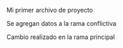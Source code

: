Mi primer archivo de proyecto

Se agregan datos a la rama conflictiva

Cambio realizado en la rama principal
